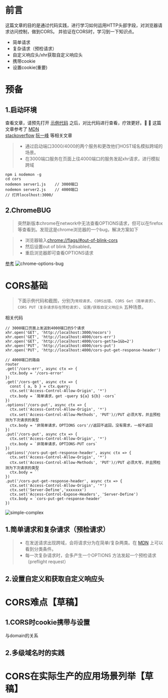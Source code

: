 # 前言

这篇文章的目的是通过代码实践，进行学习如何运用HTTP头部字段，对浏览器请求访问控制，做到CORS。
并验证在CORS时，学习到一下知识点。
+ 简单请求
+ 复杂请求（预检请求）
+ 自定义响应头/xhr获取自定义响应头
+ 携带cookie
+ 设置cookie(重要)
# 预备
## 1.启动环境
查看文章，请预先打开 [示例代码](https://github.com/lkdghzh/blog/tree/master/cors) 之后，对比代码进行查看，疗效更好。:whale: :whale:
这篇文章参考了 [MDN](https://developer.mozilla.org/zh-CN/docs/Web/HTTP/Access_control_CORS)  
 [stackoverflow](https://stackoverflow.com/questions/57410051/chrome-not-showing-options-requests-in-network-tab) [阮一峰](http://www.ruanyifeng.com/blog/2016/04/cors.html) 等相关文章
> + 通过启动端口3000/4000的两个服务和更改他们HOST域名模拟跨域的场景。
> + 在3000端口服务在页面上往4000端口的服务发起xhr请求，进行模拟跨域
```
npm i nodemon -g
cd cors
nodemon server1.js    // 3000端口
nodemon server2.js    // 4000端口
// 打开locolhost:3000/
```

## 2.ChromeBUG
> 突然新版本chrome在network中无法查看OPTIONS请求，但可以在firefox等查看到。发现这是chrome浏览器的一个bug，解决方案如下

> + 浏览器输入[chrome://flags/#out-of-blink-cors](chrome://flags/#out-of-blink-cors) 
> + 然后设置out of blink 为disabled，
> + 重启浏览器即可查看OPTIONS请求

[参考](https://stackoverflow.com/questions/57410051/chrome-not-showing-options-requests-in-network-tab)
![chrome-options-bug](https://user-images.githubusercontent.com/17950406/75606031-c5477900-5b23-11ea-8948-a5abb5b51c6d.jpg)

# CORS基础
> 下面示例代码和截图，分别为`常规请求`、`CORS出错`、`CORS Get（简单请求）`、`CORS PUT（复杂请求存在预检请求）`、`设置/获取自定义响应头` 五种场景。

相关代码
``` JS
// 3000端口页面上发送到4000端口的5个请求
xhr.open('GET', 'http://localhost:3000/nocors')
xhr.open('GET', 'http://localhost:4000/cors-err')
xhr.open('GET', 'http://localhost:4000/cors-get?a=1&b=2')
xhr.open('PUT', 'http://localhost:4000/cors-put')
xhr.open('PUT', 'http://localhost:4000/cors-put-get-response-header')

// 4000端口的路由
router
.get('/cors-err', async ctx => {
  ctx.body = '/cors-error'
})
.get('/cors-get', async ctx => {
  const { a, b } = ctx.query;
  ctx.set('Access-Control-Allow-Origin', '*')
  ctx.body = `简单请求，get -query ${a} ${b} -cors`
})
.options('/cors-put', async ctx => {
  ctx.set('Access-Control-Allow-Origin', '*')
  ctx.set('Access-Control-Allow-Methods', 'PUT')//PUT 必须大写，并且预检测为下次请求的类型
  ctx.body = '非简单请求，OPTIONS cors'//返回不返回，没有需求，一般不返回
})
.put('/cors-put', async ctx => {
  ctx.set('Access-Control-Allow-Origin', '*')
  ctx.body = `非简单请求，OPTIONS-PUT cors`
})
.options('/cors-put-get-response-header', async ctx => {
  ctx.set('Access-Control-Allow-Origin', '*')
  ctx.set('Access-Control-Allow-Methods', 'PUT')//PUT 必须大写，并且预检测为下次请求的类型
  ctx.body = ``
})
.put('/cors-put-get-response-header', async ctx => {
  ctx.set('Access-Control-Allow-Origin', '*')
  ctx.set('Server-Define','xxxxxxx')
  ctx.set('Access-Control-Expose-Headers', 'Server-Define')
  ctx.body = `cors-put-get-response-header`
})
```
![simple-complex](https://user-images.githubusercontent.com/17950406/75606222-87e3eb00-5b25-11ea-9054-586b78ee42df.png)

## 1.简单请求和复杂请求（预检请求）
> + 在发送请求出现跨域，会将请求分为在简单/复杂两类。在 [MDN](https://developer.mozilla.org/zh-CN/docs/Web/HTTP/Access_control_CORS) 上可以看到分类条件。
> + 每一次复杂请求时，会多产生一个OPTIONS 方法发起一个预检请求（preflight request）


## 2.设置自定义和获取自定义响应头
# CORS难点【草稿】
## 1.CORS时cookie携带与设置
与domain的关系
## 2.多级域名时的实践
# CORS在实际生产的应用场景列举【草稿】

<!-- # 跨域
[维基](https://en.wikipedia.org/wiki/XMLHttpRequest)

```
npm i nodemon -g
nodemon ./file/server1.js    // 3000
nodemon ./file/server2.js    // 4000
```
## 显示临时标题
```
Provisional headers are shown
```
window.name
location.hash
document.domain
## 运行
``` bash
//安装服务器
# npm i anywhere -g 此文件服务器已经添加access-control 头
# npm i http-server -g

```
## 临时接触浏览器的跨域限制
## jsonp
## cors
## window.name
## location.hash
## location.hash
 -->
